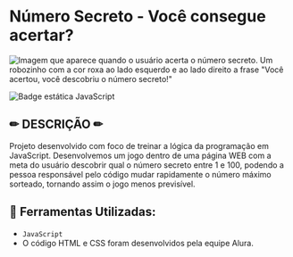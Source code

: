 # Número Secreto - Você consegue acertar?
![Imagem que aparece quando o usuário acerta o número secreto. Um robozinho com a cor roxa ao lado esquerdo e ao lado direito a frase "Você acertou, você descobriu o número secreto!"](https://github.com/eprahoje/NumeroSecreto/assets/143037296/2ddb014b-2290-47aa-ab8d-3e16ba1048da)

![Badge estática JavaScript](https://img.shields.io/badge/JavaScript-F5F11D)


## ✏ DESCRIÇÃO ✏ 
Projeto desenvolvido com foco de treinar a lógica da programação em JavaScript. Desenvolvemos um jogo dentro de uma página WEB com a meta do usuário descobrir qual o número secreto entre 1 e 100, podendo a pessoa responsável pelo código mudar rapidamente o número máximo sorteado, tornando assim o jogo menos previsível.

## 🧰 Ferramentas Utilizadas:
* `JavaScript`
* O código HTML e CSS foram desenvolvidos pela equipe Alura.
